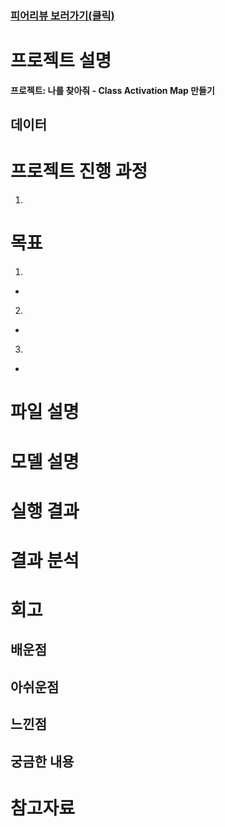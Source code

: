 ### [피어리뷰 보러가기(클릭)](PRT.md)

# 프로젝트 설명
**프로젝트: 나를 찾아줘 - Class Activation Map 만들기**


## 데이터

# 프로젝트 진행 과정
1. 

# 목표
1. 
- 
2. 
-  
3. 
-  

# 파일 설명

# 모델 설명

# 실행 결과

# 결과 분석

# 회고

## 배운점

## 아쉬운점

## 느낀점

## 궁금한 내용

# 참고자료